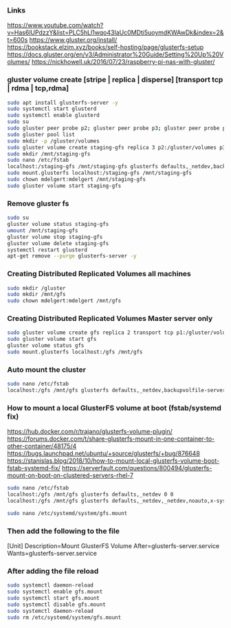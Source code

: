 ### Links
https://www.youtube.com/watch?v=Has6lUPdzzY&list=PLC5hLl1wqo43IaUc0MDti5uoymdKWAwDk&index=2&t=600s
https://www.gluster.org/install/
https://bookstack.elzim.xyz/books/self-hosting/page/glusterfs-setup
https://docs.gluster.org/en/v3/Administrator%20Guide/Setting%20Up%20Volumes/
https://nickhowell.uk/2016/07/23/raspberry-pi-nas-with-gluster/

### gluster volume create [stripe | replica | disperse] [transport tcp | rdma | tcp,rdma]
```bash
sudo apt install glusterfs-server -y
sudo systemctl start glusterd
sudo systemctl enable glusterd
sudo su
sudo gluster peer probe p2; gluster peer probe p3; gluster peer probe p4;
sudo gluster pool list
sudo mkdir -p /gluster/volumes
sudo gluster volume create staging-gfs replica 3 p2:/gluster/volumes p3:/gluster/volumes p4:/gluster/volumes force
sudo mkdir /mnt/staging-gfs
sudo nano /etc/fstab
localhost:/staging-gfs /mnt/staging-gfs glusterfs defaults,_netdev,backupvolfile-server=localhost 0 0
sudo mount.glusterfs localhost:/staging-gfs /mnt/staging-gfs
sudo chown mdelgert:mdelgert /mnt/staging-gfs
sudo gluster volume start staging-gfs
```

### Remove gluster fs
```bash
sudo su
gluster volume status staging-gfs
umount /mnt/staging-gfs
gluster volume stop staging-gfs
gluster volume delete staging-gfs
systemctl restart glusterd
apt-get remove --purge glusterfs-server -y
```

### Creating Distributed Replicated Volumes all machines
```bash
sudo mkdir /gluster
sudo mkdir /mnt/gfs
sudo chown mdelgert:mdelgert /mnt/gfs
```

### Creating Distributed Replicated Volumes Master server only
```bash
sudo gluster volume create gfs replica 2 transport tcp p1:/gluster/volumes p2:/gluster/volumes p3:/gluster/volumes p4:/gluster/volumes force
sudo gluster volume start gfs
gluster volume status gfs
sudo mount.glusterfs localhost:/gfs /mnt/gfs
```

### Auto mount the cluster
```bash
sudo nano /etc/fstab
localhost:/gfs /mnt/gfs glusterfs defaults,_netdev,backupvolfile-server=localhost 0 0
```

### How to mount a local GlusterFS volume at boot (fstab/systemd fix) 
https://hub.docker.com/r/trajano/glusterfs-volume-plugin/
https://forums.docker.com/t/share-glusterfs-mount-in-one-container-to-other-container/48175/4
https://bugs.launchpad.net/ubuntu/+source/glusterfs/+bug/876648
https://stanislas.blog/2018/10/how-to-mount-local-glusterfs-volume-boot-fstab-systemd-fix/
https://serverfault.com/questions/800494/glusterfs-mount-on-boot-on-clustered-servers-rhel-7

```bash
sudo nano /etc/fstab
localhost:/gfs /mnt/gfs glusterfs defaults,_netdev 0 0
localhost:/gfs /mnt/gfs glusterfs defaults,_netdev,_netdev,noauto,x-systemd.automount 0 0
```

```bash
sudo nano /etc/systemd/system/gfs.mount
```

### Then add the following to the file
[Unit]
Description=Mount GlusterFS Volume
After=glusterfs-server.service
Wants=glusterfs-server.service

### After adding the file reload
```bash
sudo systemctl daemon-reload
sudo systemctl enable gfs.mount
sudo systemctl start gfs.mount
sudo systemctl disable gfs.mount
sudo systemctl daemon-reload
sudo rm /etc/systemd/system/gfs.mount
```